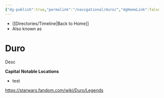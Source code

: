 ```yaml
---
{"dg-publish":true,"permalink":"/navigational/duro/","dgHomeLink":false}
---
```


- [[Directories/Timeline\|Back to Home]]
- Also known as 

# Duro
Desc

**Capital**
**Notable Locations**
- test

https://starwars.fandom.com/wiki/Duro/Legends
